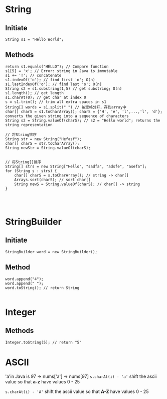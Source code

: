 # String
## Initiate
`String s1 = "Hello World";`
## Methods
```
return s1.equals("HELLO"); // Compare function
s1[5] = 'x'; // Error: string in Java is immutable
s1 += '!'; // concatenate
s1.indexOf('o'); // find first 'o'; O(n)
s1.lastIndexOf('o'); // find last 'o'; O(n)
String s2 = s1.substring(1,5) // get substring; O(n)
s1.length(); // get length
s1.charAt(0); // get char at index 0
s = s1.trim(); // trim all extra spaces in s1
String[] words = s1.split(" ") // 按空格分开，存到array中
char[] charS = s1.toCharArray(); charS = {'H', 'e', 'l',...,'l', 'd'};  converts the given string into a sequence of characters
String s2 = String.valueOf(charS); // s2 = "Hello world"; returns the string representation

// 将String排序
String str = new String("Hefasf");
char[] charS = str.toCharArray();
String newStr = String.valueOf(charS);


// 将String[]排序
String[] strs = new String["Hello", "sadfa", "adsfe", "asefa"];
for (String s : strs) {
    char[] charS = s.toCharArray(); // string -> char[]
    Arrays.sort(charS); // sort char[]
    String newS = String.valueOf(charS); // char[] -> string
}




```

# StringBuilder
## Initiate
`StringBuilder word = new StringBuilder();`
## Method
```
word.append("4");
word.append(" ");
word.toString(); // return String


```

# Integer
## Methods
```
Integer.toString(5); // return "5"

```

# ASCII
'a'in Java is 97 -> nums['a'] -> nums[97]
`s.charAt(i) - 'a'` shift the ascii value so that **a-z** have values 0 - 25

`s.charAt(i) - 'A'` shift the ascii value so that **A-Z** have values 0 - 25